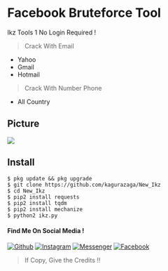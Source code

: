 # Facebook Bruteforce Tool
Ikz Tools 1
 No Login Required !
> Crack With Email
- Yahoo
- Gmail
- Hotmail
> Crack With Number Phone
- All Country

## Picture

<img src="https://github.com/Kagurazaga/New_Ikz/blob/master/Screenshot_2020-08-19-19-18-37-507_com.termux.png">

## Install
```
$ pkg update && pkg upgrade
$ git clone https://github.com/kagurazaga/New_Ikz
$ cd New_Ikz
$ pip2 install requests
$ pip2 install tqdm
$ pip2 install mechanize
$ python2 ikz.py
```

#### Find Me On Social Media !


[![Github](https://img.shields.io/badge/Github-Kagurazaga-green?style=for-the-badge&logo=github)](https://github.com/kagurazaga)
[![Instagram](https://img.shields.io/badge/Instagram-kz__206-yellow?style=for-the-badge&logo=instagram)](https://www.instagram.com/kz_206/)
[![Messenger](https://img.shields.io/badge/Massenger-NsaaLvd-blue?style=for-the-badge&logo=messenger)](https://m.me/nsaa00xd)
[![Facebook](https://img.shields.io/badge/Facebook-BagasKurniawanEx-red?style=for-the-badge&logo=facebook)](https://m.facebook.com/nsaa00xd)
> If Copy, Give the Credits !!
